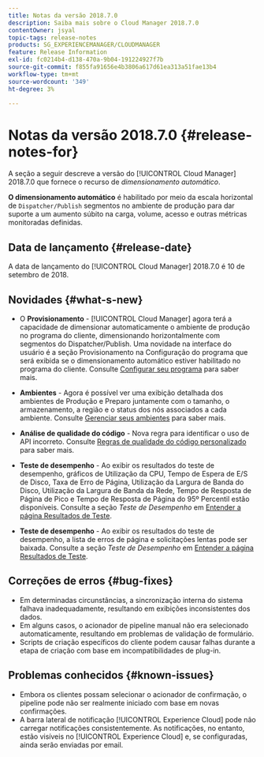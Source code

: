 ```yaml
---
title: Notas da versão 2018.7.0
description: Saiba mais sobre o Cloud Manager 2018.7.0
contentOwner: jsyal
topic-tags: release-notes
products: SG_EXPERIENCEMANAGER/CLOUDMANAGER
feature: Release Information
exl-id: fc0214b4-d138-470a-9b04-191224927f7b
source-git-commit: f855fa91656e4b3806a617d61ea313a51fae13b4
workflow-type: tm+mt
source-wordcount: '349'
ht-degree: 3%

---
```


# Notas da versão 2018.7.0 {#release-notes-for}

A seção a seguir descreve a versão do [!UICONTROL Cloud Manager] 2018.7.0 que fornece o recurso de *dimensionamento automático*.

**O dimensionamento automático** é habilitado por meio da escala horizontal de `Dispatcher/Publish` segmentos no ambiente de produção para dar suporte a um aumento súbito na carga, volume, acesso e outras métricas monitoradas definidas.

## Data de lançamento {#release-date}

A data de lançamento do [!UICONTROL Cloud Manager] 2018.7.0 é 10 de setembro de 2018.

## Novidades {#what-s-new}

* O **Provisionamento** - [!UICONTROL Cloud Manager] agora terá a capacidade de dimensionar automaticamente o ambiente de produção no programa do cliente, dimensionando horizontalmente com segmentos do Dispatcher/Publish. Uma novidade na interface do usuário é a seção Provisionamento na Configuração do programa que será exibida se o dimensionamento automático estiver habilitado no programa do cliente. Consulte [Configurar seu programa](/help/getting-started/program-setup.md) para saber mais.

* **Ambientes** - Agora é possível ver uma exibição detalhada dos ambientes de Produção e Preparo juntamente com o tamanho, o armazenamento, a região e o status dos nós associados a cada ambiente. Consulte [Gerenciar seus ambientes](/help/using/managing-environments.md) para saber mais.

* **Análise de qualidade do código** - Nova regra para identificar o uso de API incorreto. Consulte [Regras de qualidade do código personalizado](/help/using/custom-code-quality-rules.md) para saber mais.

* **Teste de desempenho** - Ao exibir os resultados do teste de desempenho, gráficos de Utilização da CPU, Tempo de Espera de E/S de Disco, Taxa de Erro de Página, Utilização da Largura de Banda do Disco, Utilização da Largura de Banda da Rede, Tempo de Resposta de Página de Pico e Tempo de Resposta de Página do 95º Percentil estão disponíveis. Consulte a seção *Teste de Desempenho* em [Entender a página Resultados de Teste](/help/using/code-quality-testing.md).

* **Teste de desempenho** - Ao exibir os resultados do teste de desempenho, a lista de erros de página e solicitações lentas pode ser baixada. Consulte a seção *Teste de Desempenho* em [Entender a página Resultados de Teste](/help/using/code-quality-testing.md).

## Correções de erros {#bug-fixes}

* Em determinadas circunstâncias, a sincronização interna do sistema falhava inadequadamente, resultando em exibições inconsistentes dos dados.
* Em alguns casos, o acionador de pipeline manual não era selecionado automaticamente, resultando em problemas de validação de formulário.
* Scripts de criação específicos do cliente podem causar falhas durante a etapa de criação com base em incompatibilidades de plug-in.

## Problemas conhecidos {#known-issues}

* Embora os clientes possam selecionar o acionador de confirmação, o pipeline pode não ser realmente iniciado com base em novas confirmações.
* A barra lateral de notificação [!UICONTROL Experience Cloud] pode não carregar notificações consistentemente. As notificações, no entanto, estão visíveis no [!UICONTROL Experience Cloud] e, se configuradas, ainda serão enviadas por email.
